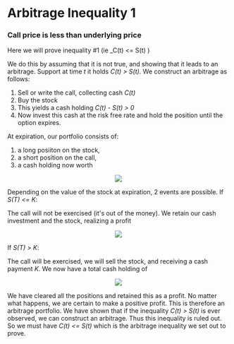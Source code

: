 <h1>Arbitrage Inequality 1</h1>

<h3>Call price is less than underlying price</h3>
Here we will prove inequality #1 (ie _C(t) <= S(t) )

We do this by assuming that it is not true, and showing that it leads to an arbitrage. Support at time _t_ it holds _C(t) > S(t)_. We construct an arbitrage as follows:
<ol>
  <li>Sell or write the call, collecting cash <i>C(t)</i></li>
  <li>Buy the stock</li>
  <li>This yields a cash holding <i>C(t) - S(t) > 0</i></li>
  <li>Now invest this cash at the risk free rate and hold the position until the option expires.</li>
</ol>

At expiration, our portfolio consists of:
<ol>
  <li>a long posiiton on the stock,</li>
  <li>a short position on the call,</li>
  <li>a cash holding now worth</li>
</ol>

  <p align="center">
<img src="https://render.githubusercontent.com/render/math?math=e^{r \( T - t )} \( C \( t ) - S \( t ) )">
</p>

Depending on the value of the stock at expiration, 2 events are possible. If _S(T) <= K_:

The call will not be exercised (it's out of the money). We retain our cash investment and the stock, realizing a profit

<p align="center">
<img src="https://render.githubusercontent.com/render/math?math=e^{r \( T - t )} \( C \( t ) - S \( t ) ) %2B S \( T ) > 0">
</p>

If _S(T) > K_:

The call will be exercised, we will sell the stock, and receiving a cash payment _K_. We now have a total cash holding of

<p align="center">
<img src="https://render.githubusercontent.com/render/math?math=K %2B e^{r \( T - t )} \( C \( t ) - S \( t ) ) > 0">
</p>

We have cleared all the positions and retained this as a profit. No matter what happens, we are certain to make a positive profit. This is therefore an arbitrage portfolio. We have shown that if the inequality _C(t) > S(t)_ is ever observed, we can construct an arbitrage. Thus this inequality is ruled out. So we must have _C(t) <= S(t)_ which is the arbitrage inequality we set out to prove.
